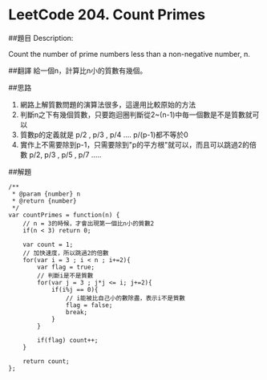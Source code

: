 ﻿# LeetCode 204. Count Primes

##題目
Description:

Count the number of prime numbers less than a non-negative number, n.

##翻譯
給一個n，計算比n小的質數有幾個。


##思路
1. 網路上解質數問題的演算法很多，這邊用比較原始的方法
2. 判斷n之下有幾個質數，只要跑迴圈判斷從2~(n-1)中毎一個數是不是質數就可以
3. 質數p的定義就是 p/2 , p/3 , p/4 .... p/(p-1)都不等於0
4. 實作上不需要除到p-1，只需要除到"p的平方根"就可以，而且可以跳過2的倍數 p/2, p/3 , p/5 , p/7 .....

##解題
```
/**
 * @param {number} n
 * @return {number}
 */
var countPrimes = function(n) {
    // n = 3的時候，才會出現第一個比n小的質數2
    if(n < 3) return 0;
    
    var count = 1;
    // 加快速度，所以跳過2的倍數
    for(var i = 3 ; i < n ; i+=2){
        var flag = true;
        // 判斷i是不是質數
        for(var j = 3 ; j*j <= i; j+=2){
            if(i%j == 0){
                // i能被比自己小的數除盡，表示i不是質數
                flag = false; 
                break;
            }
        }
        
        if(flag) count++;
    }
    
    return count;
};


```
